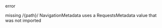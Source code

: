 <!-- c90c01a0e26cb35590fdc2437c84e0e6 -->
<!--
/{path}/
/{path}/{id}
-->

error

missing /{path}/
NavigationMetadata uses a RequestsMetadata value that was not imported
